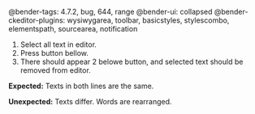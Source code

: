 @bender-tags: 4.7.2, bug, 644, range
@bender-ui: collapsed
@bender-ckeditor-plugins: wysiwygarea, toolbar, basicstyles, stylescombo, elementspath, sourcearea, notification

1. Select all text in editor.
1. Press button bellow.
1. There should appear 2 belowe button, and selected text should be removed from editor.

**Expected:** Texts in both lines are the same.

**Unexpected:** Texts differ. Words are rearranged.
